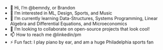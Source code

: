 - 👋 Hi, I’m @bemndy, or Brandon 
- 👀 I’m interested in ML, Design, Sports, and Music
- 🌱 I’m currently learning Data-Structures, Systems Programming, Linear Algebra and Differential Equations, and Microeconomics
- 💞️ I’m looking to collaborate on open-source projects that look cool! 
- 📫 How to reach me @linkedin/pm
- ⚡ Fun fact: I play piano by ear, and am a huge Philadelphia sports fan

<!---
bemndy/bemndy is a ✨ special ✨ repository because its `README.md` (this file) appears on your GitHub profile.
You can click the Preview link to take a look at your changes.
--->

